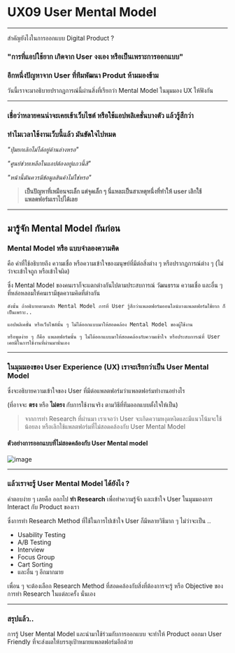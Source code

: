 # UX09 User Mental Model
---

สำคัญยังไงในการออกแบบ Digital Product ?
### "การที่แอปใช้ยาก เกิดจาก User งงเอง หรือเป็นเพราะการออกแบบ"
### อีกหนึ่งปัญหาจาก User ที่ทีมพัฒนา Produt ห้ามมองข้าม

วันนี้เราจะมาอธิบายปรากฎการณ์นี้ผ่านสิ่งที่เรียกว่า Mental Model ในมุมมอง UX ให้ฟังกัน

---


### เชื่อว่าหลายคนน่าจะเคยเข้าเว็บไซต์ หรือใช้แอปพลิเคชั่นบางตัว แล้วรู้สึกว่า
### ทำไมเวลาใช้งานเว็บนี้แล้ว มันขัดใจไปหมด




*"ปุ่มยกเลิกไม่ได้อยู่ด้านล่างหรอ"*

*"ศูนย์ช่วยเหลือในแอปต้องอยู่แถวนี้สิ"*

*"หน้านี้มันควรมีข้อมูลสินค้าไม่ใช่หรอ"*

>**เป็นปัญหาที่เหมือนจะเล็ก แต่จุดเล็ก ๆ นี่แหละเป็นสาเหตุหนึ่งที่ทำให้ user เลิกใช้แพลตฟอร์มเราไปได้เลย**


---

## มารู้จัก Mental Model กันก่อน


### Mental Model หรือ แบบจำลองความคิด 
คือ คำที่ใช้อธิบายถึง ความเชื่อ หรือความเข้าใจของมนุษย์ที่มีต่อสิ่งต่าง ๆ หรือปรากฏการณ์ต่าง ๆ (ไม่ว่าจะเข้าใจถูก หรือเข้าใจผิด)

ซึ่ง Mental Model ของคนเราก็จะแตกต่างกันไปตามประสบการณ์ วัฒนธรรม ความเชื่อ และอื่น ๆ ที่หล่อหลอมให้คนเรามีชุดความคิดที่ต่างกัน 

``` 
ดังนั้น ถ้าอธิบายตามหลัก Mental Model การที่ User รู้สึกว่าแพลตฟอร์มออนไลน์บางแพลตฟอร์มใช้ยาก ก็เป็นเพราะ..

แอปพลิเคชั่น หรือเว็บไซต์นั้น ๆ ไม่ได้ออกแบบมาให้สอดคล้อง Mental Model ของผู้ใช้งาน

หรือพูดง่าย ๆ ก็คือ แพลตฟอร์มนั้น ๆ ไม่ได้ออกแบบมาให้สอดคล้องกับความเข้าใจ หรือประสบการณ์ที่ User เคยมีในการใช้งานที่ผ่านมานั่นเอง
``` 
---

### ในมุมมองของ User Experience (UX) เราจะเรียกว่าเป็น User Mental Model 

ซึ่งจะอธิบายความเข้าใจของ User ที่มีต่อแพลตฟอร์มว่าแพลตฟอร์มทำงานอย่างไร

(ที่อาจจะ **ตรง** หรือ **ไม่ตรง** กับการใช้งานจริง 
ตามวิธีที่ทีมออกแบบตั้งใจให้เป็น)

> จากการทำ Research ที่ผ่านมา เราเจอว่า User จะเกิดความหงุดหงิดและมีแนวโน้มจะใช้น้อยลง หรือเลิกใช้แพลตฟอร์มที่ไม่สอดคล้องกับ User Mental Model 

#### ตัวอย่างการออกแบบที่ไม่สอดคล้องกับ User Mental model 


![image](https://sv1.picz.in.th/images/2022/08/08/XATvbN.png)

---
### แล้วเราจะรู้ User Mental Model ได้ยังไง ?

คำตอบง่าย ๆ เลยคือ ออกไป **ทำ Research** เพื่อทำความรู้จัก และเข้าใจ User ในมุมมองการ Interact กับ Product ของเรา

ซึ่งการทำ Research Method ที่ใช้ในการไปเข้าใจ User ก็มีหลายวิธีมาก ๆ ไม่ว่าจะเป็น ..

- Usability Testing
- A/B Testing
- Interview
- Focus Group
- Cart Sorting
- และอื่น ๆ อีกมากมาย

เพื่อน ๆ จะต้องเลือก Research Method ที่สอดคล้องกับสิ่งที่ต้องการจะรู้ หรือ Objective ของการทำ Research ในแต่ละครั้ง นั่นเอง




---
### สรุปแล้ว..
การรู้ User Mental Model และนำมาใช้ร่วมกับการออกแบบ
จะทำให้ Product ออกมา User Friendly 
ที่จะส่งผลให้บรรลุเป้าหมายแพลตฟอร์มอีกด้วย 

